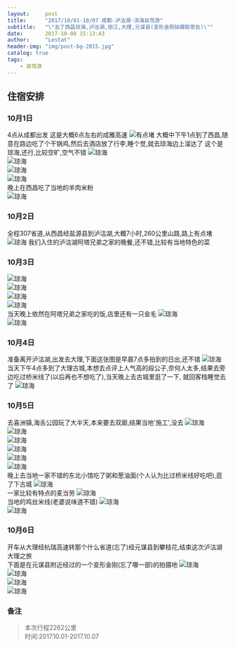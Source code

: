 ```yaml
---
layout:     post
title:      "2017/10/01-10/07 成都-泸沽湖-洱海自驾游"
subtitle:   "\"去了西昌琼海,泸沽湖,丽江,大理,元谋县(变形金刚拍摄取景处)\""
date:       2017-10-08 15:13:43
author:     "Lestat"
header-img: "img/post-bg-2015.jpg"
catalog: true
tags:
    - 自驾游
---
```



## 住宿安排

### 10月1日
4点从成都出发
这是大概6点左右的成雅高速
![有点堵](https://lestat.b0.upaiyun.com/blog/20171001/IMG_5471.JPG)
大概中下午1点到了西昌,随意在路边吃了个干锅鸡,然后去酒店放了行李,睡个觉,就去琼海边上溜达了
这个是琼海,还行,比较空旷,空气不错
![琼海](https://lestat.b0.upaiyun.com/blog/20171001/IMG_5476.JPG)  
![琼海](https://lestat.b0.upaiyun.com/blog/20171001/IMG_5485.JPG)  
![琼海](https://lestat.b0.upaiyun.com/blog/20171001/IMG_5486.JPG)  
![琼海](https://lestat.b0.upaiyun.com/blog/20171001/IMG_5487.JPG)  
晚上在西昌吃了当地的羊肉米粉  
![琼海](https://lestat.b0.upaiyun.com/blog/20171001/IMG_5488.JPG)  
### 10月2日
全程307省道,从西昌经盐源县到泸沽湖,大概7小时,260公里山路,路上有点堵
![琼海](https://lestat.b0.upaiyun.com/blog/20171001/IMG_5501.JPG)
我们入住的泸沽湖阿塔兄弟之家的晚餐,还不错,比较有当地特色的菜   
### 10月3日
![琼海](https://lestat.b0.upaiyun.com/blog/20171001/IMG_5505.JPG)  
![琼海](https://lestat.b0.upaiyun.com/blog/20171001/IMG_5552.JPG)  
![琼海](https://lestat.b0.upaiyun.com/blog/20171001/IMG_5574.JPG)  
![琼海](https://lestat.b0.upaiyun.com/blog/20171001/IMG_5576.JPG)  
当天晚上依然在阿塔兄弟之家吃的饭,店里还有一只金毛
![琼海](https://lestat.b0.upaiyun.com/blog/20171001/IMG_5592.JPG)  
![琼海](https://lestat.b0.upaiyun.com/blog/20171001/IMG_5596.JPG)  
### 10月4日
准备离开泸沽湖,出发去大理,下面这张图是早晨7点多拍到的日出,还不错
![琼海](https://lestat.b0.upaiyun.com/blog/20171001/IMG_5599.JPG)  
当天下午4点多到了大理古城,本想去点评上人气高的段公子,奈何人太多,结果去旁边吃过桥米线了(以后再也不想吃了),当天晚上去古城里逛了一下, 就回客栈睡觉去了
![琼海](https://lestat.b0.upaiyun.com/blog/20171001/IMG_5604.JPG)  
### 10月5日  
去喜洲镇,海舌公园玩了大半天,本来要去双廊,结果当地'施工',没去
![琼海](https://lestat.b0.upaiyun.com/blog/20171001/IMG_5610.JPG)  
![琼海](https://lestat.b0.upaiyun.com/blog/20171001/IMG_5618.JPG)  
![琼海](https://lestat.b0.upaiyun.com/blog/20171001/IMG_5619.JPG)  
![琼海](https://lestat.b0.upaiyun.com/blog/20171001/IMG_5631.JPG)  
![琼海](https://lestat.b0.upaiyun.com/blog/20171001/IMG_5643.JPG)  
![琼海](https://lestat.b0.upaiyun.com/blog/20171001/IMG_5644.JPG)  
晚上去当地一家不错的东北小馆吃了粥和葱油面(个人认为比过桥米线好吃吧),逛了下古城
![琼海](https://lestat.b0.upaiyun.com/blog/20171001/IMG_5652.JPG)  
一家比较有特点的麦当劳
![琼海](https://lestat.b0.upaiyun.com/blog/20171001/IMG_5653.JPG)  
当地的鸡丝米线(老婆说味道不错)
![琼海](https://lestat.b0.upaiyun.com/blog/20171001/IMG_5654.JPG)  
![琼海](https://lestat.b0.upaiyun.com/blog/20171001/IMG_5659.JPG)  
### 10月6日
开车从大理经杭瑞高速转那个什么省道(忘了)经元谋县到攀枝花,结束这次泸沽湖大理之旅  
下面是在元谋县附近经过的一个变形金刚(忘了哪一部)的拍摄地
![琼海](https://lestat.b0.upaiyun.com/blog/20171001/IMG_5663.JPG)  
![琼海](https://lestat.b0.upaiyun.com/blog/20171001/IMG_5664.JPG)  
![琼海](https://lestat.b0.upaiyun.com/blog/20171001/IMG_5667.JPG)  
![琼海](https://lestat.b0.upaiyun.com/blog/20171001/IMG_5668.JPG)  
### 备注
> 本次行程2262公里  
时间:2017.10.01-2017.10.07




<div class="aplayer" data-id="477992057" data-server="netease" data-type="song" data-mode="order"></div>
